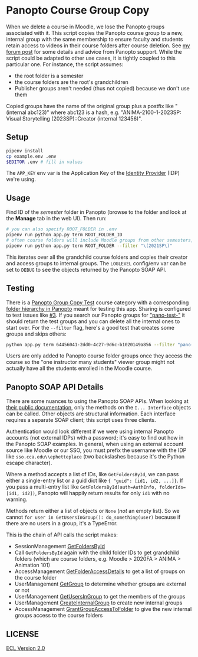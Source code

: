 # Panopto Course Group Copy

When we delete a course in Moodle, we lose the Panopto groups associated with it. This script copies the Panopto course group to a new, internal group with the same membership to ensure faculty and students retain access to videos in their course folders after course deletion. See [my forum post](https://community.panopto.com/discussion/2203/copying-lms-groups-to-internal-ones#latest) for some details and advice from Panopto support. While the script could be adapted to other use cases, it is tightly coupled to this particular one. For instance, the script assumes:

- the root folder is a semester
- the course folders are the root's grandchildren
- Publisher groups aren't needed (thus not copied) because we don't use them

Copied groups have the name of the original group plus a postfix like "(internal abc123)" where abc123 is a hash, e.g. "ANIMA-2100-1-2023SP: Visual Storytelling (2023SP)::Creator (internal 123456)".

## Setup

```sh
pipenv install
cp example.env .env
$EDITOR .env # fill in values
```

The `APP_KEY` env var is the Application Key of the [Identity Provider](https://ccarts.hosted.panopto.com/Panopto/Pages/Admin/Providers.aspx) (IDP) we're using.

## Usage

Find ID of the _semester_ folder in Panopto (browse to the folder and look at the **Manage** tab in the web UI). Then run:

```sh
# you can also specify ROOT_FOLDER in .env
pipenv run python app.py term ROOT_FOLDER_ID
# often course folders will include Moodle groups from other semesters, use a filter to skip them
pipenv run python app.py term ROOT_FOLDER --filter "\(2021SP\)"
```

This iterates over all the grandchild course folders and copies their creator and access groups to internal groups. The `LOGLEVEL` config/env var can be set to `DEBUG` to see the objects returned by the Panopto SOAP API.

## Testing

There is a [Panopto Group Copy Test](https://moodle.cca.edu/course/management.php?categoryid=1514) course category with a corresponding [folder hierarchy in Panopto](https://ccarts.hosted.panopto.com/Panopto/Pages/Sessions/List.aspx#folderID=%2264456041-2dd0-4c27-9d6c-b1020149a856%22) meant for testing this app. Sharing is configured to test issues like [#3](https://github.com/cca/panopto_course_group_copy/issues/3). If you search our Panopto groups for ["pano-test-"](https://ccarts.hosted.panopto.com/Panopto/Pages/Admin/Groups/List.aspx#query=%22pano-test%22&roleIds=%5B%5D) it should return the test groups and you can delete all the internal ones to start over. For the `--filter` flag, here's a good test that creates some groups and skips others:

```sh
python app.py term 64456041-2dd0-4c27-9d6c-b1020149a856 --filter "pano-test-1"
```

Users are only added to Panopto course folder groups once they access the course so the "one instructor many students" viewer group might not actually have all the students enrolled in the Moodle course.

## Panopto SOAP API Details

There are some nuances to using the Panopto SOAP APIs. When looking at [their public documentation](https://support.panopto.com/resource/APIDocumentation/Help/html/420f7b22-2670-6e25-1a92-84f84fad0d49.htm), only the methods on the `I... Interface` objects can be called. Other objects are structural information. Each interface requires a separate SOAP client; this script uses three clients.

Authentication would look different if we were using internal Panopto accounts (not external IDPs) with a password; it's easy to find out how in the Panopto SOAP examples. In general, when using an external account source like Moodle or our SSO, you must prefix the username with the IDP like `sso.cca.edu\\ephetteplace` (two backslashes because it's the Python escape character).

Where a method accepts a list of IDs, like `GetFoldersById`, we can pass either a single-entry list or a guid dict like `{ "guid": [id1, id2, ...]}`. If you pass a multi-entry list like `GetFoldersById(auth=AuthInfo, folderIds=[id1, id2])`, Panopto will happily return results for only `id1` with no warning.

Methods return either a list of objects or `None` (_not_ an empty list). So we cannot `for user in GetUsersInGroup(): do_something(user)` because if there are no users in a group, it's a TypeError.

This is the chain of API calls the script makes:

- SessionManagement [GetFoldersById](https://support.panopto.com/resource/APIDocumentation/Help/html/8b717611-47d1-8b7e-9b0e-58b82b838ddc.htm)
- Call `GetFoldersById` again with the child folder IDs to get grandchild folders (which are course folders, e.g. Moodle > 2020FA > ANIMA > Animation 101)
- AccessManagement [GetFolderAccessDetails](https://support.panopto.com/resource/APIDocumentation/Help/html/49e70152-141e-cb7f-0bda-ba1277b91d63.htm) to get a list of groups on the course folder
- UserManagement [GetGroup](https://support.panopto.com/resource/APIDocumentation/Help/html/3aa4f0ce-0b57-3e66-7bf8-35bf12bc0f93.htm) to determine whether groups are external or not
- UserManagement [GetUsersInGroup](https://support.panopto.com/resource/APIDocumentation/Help/html/52df0610-2118-d043-21c9-afbdef292125.htm) to get the members of the groups
- UserManagement [CreateInternalGroup](https://support.panopto.com/resource/APIDocumentation/Help/html/40b226f3-98ab-3c32-1810-49af5e4e3d45.htm) to create new internal groups
- AccessManagement [GrantGroupAccessToFolder](https://support.panopto.com/resource/APIDocumentation/Help/html/83a83ca4-af47-d860-e477-8a1f36dfc86b.htm) to give the new internal groups access to the course folders

## LICENSE

[ECL Version 2.0](https://opensource.org/licenses/ECL-2.0)
